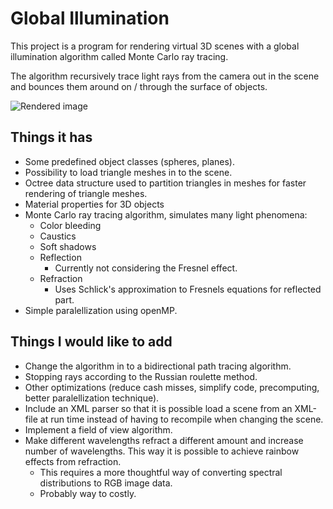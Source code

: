 # Global Illumination

This project is a program for rendering virtual 3D scenes with a global illumination algorithm called Monte Carlo ray tracing.

The algorithm recursively trace light rays from the camera out in the scene and bounces them around on / through the surface of objects.

![](doc_images/rendered_image.ppm "Rendered image")

## Things it has

* Some predefined object classes (spheres, planes).
* Possibility to load triangle meshes in to the scene.
* Octree data structure used to partition triangles in meshes for faster rendering of triangle meshes.
* Material properties for 3D objects
* Monte Carlo ray tracing algorithm, simulates many light phenomena:
	* Color bleeding
	* Caustics
	* Soft shadows
	* Reflection
		* Currently not considering the Fresnel effect.
	* Refraction
		* Uses Schlick's approximation to Fresnels equations for reflected part.
* Simple paralellization using openMP.


## Things I would like to add

* Change the algorithm in to a bidirectional path tracing algorithm.
* Stopping rays according to the Russian roulette method.
* Other optimizations (reduce cash misses, simplify code, precomputing, better paralellization technique).
* Include an XML parser so that it is possible load a scene from an XML-file at run time instead of having to recompile when changing the scene.
* Implement a field of view algorithm.
* Make different wavelengths refract a different amount and increase number of wavelengths. This way it is possible to achieve rainbow effects from refraction.
	* This requires a more thoughtful way of converting spectral distributions to RGB image data.
	* Probably way to costly.